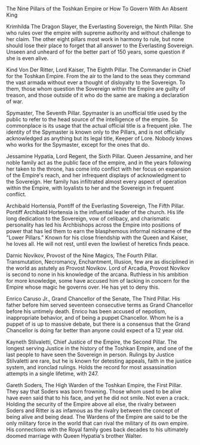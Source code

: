 The Nine Pillars of the Toshkan Empire or How To Govern With An Absent King

Krimhilda The Dragon Slayer, the Everlasting Sovereign, the Ninth Pillar. She who rules over the empire with supreme authority and without challenge to her claim. The other eight pillars most work in harmony to rule, but none should lose their place to forget that all answer to the Everlasting Sovereign. Unseen and unheard of for the better part of 150 years, some question if she is even alive.

Kind Von Der Ritter, Lord Kaiser, The Eighth Pillar. The Commander in Chief for the Toshkan Empire. From the air to the land to the seas they command the vast armada without ever a thought of disloyalty to the Sovereign. To them, those whom question the Sovereign within the Empire are guilty of treason, and those outside of it who do the same are making a declaration of war. 

Spymaster, The Seventh Pillar. Spymaster is an unofficial title used by the public to refer to the head source of the intelligence of the empire. So commonplace is its usage that the actual official title is a frequent joke. The identity of the Spymaster is known only to the Pillars, and is not officially acknowledged as anything but its legal title, Keeper of Lore. Nobody knows who works for the Spymaster, except for the ones that do.

Jessamine Hypatia, Lord Regent, the Sixth Pillar. Queen Jessamine, and her noble family act as the public face of the empire, and in the years following her taken to the throne, has come into conflict with her focus on expansion of the Empire's reach, and her infrequent displays of acknowledgment to the Sovereign. Her family has infiltrated almost every aspect of operation within the Empire, with loyalists to her and the Sovereign in frequent conflict. 

Archibald Hortensia, Pontiff of the Everlasting Sovereign, The Fifth Pillar. Pontiff Archibald Hortensia is the influential leader of the church. His life long dedication to the Sovereign, vow of celibacy, and charismatic personality has led his Archbishops across the Empire into positions of power that has led them to earn the blasphemous informal nickname of the "Lower Pillars." Known for his close friendship with the Queen and Kaiser, he loves all. He will not rest, until even the lowliest of heretics finds peace. 

Darnic Novikov, Provost of the Nine Magics, The Fourth Pillar. Transmutation, Necromancy, Enchantment, Illusion, few are as disciplined in the world as astutely as Provost Novikov. Lord of Arcadia, Provost Novikov is second to none in his knowledge of the arcana. Ruthless in his ambition for more knowledge, some have accused him of lacking in concern for the Empire whose magic he governs over. He has yet to deny this.

Enrico Caruso Jr., Grand Chancellor of the Senate, The Third Pillar. His father before him served seventeen consecutive terms as Grand Chancellor before his untimely death. Enrico has been accused of nepotism, inappropriate behavior, and of being a puppet Chancellor. Whom he is a puppet of is up to massive debate, but there is a consensus that the Grand Chancellor is doing far better than anyone could expect of a 12 year old. 

Kayneth Stilvaletti, Chief Justice of the Empire, the Second Pillar. The longest serving Justice in the history of the Toshkan Empire, and one of the last people to have seen the Sovereign in person. Rulings by Justice Stilvaletti are rare, but he is known for detesting appeals, faith in the justice system, and ironclad rulings. Holds the record for most assassination attempts in a single lifetime, with 247.

Gareth Soders, The High Warden of the Toshkan Empire, the First Pillar. They say that Soders was born frowning. Those whom used to be alive have even said that to his face, and yet he did not smile. Not even a crack. Holding the security of the Empire above all else, the rivalry between Soders and Ritter is as infamous as the rivalry between the concept of being alive and being dead. The Wardens of the Empire are said to be the only military force in the world that can rival the military of its own empire. His connections with the Royal family goes back decades to his ultimately doomed marriage with Queen Hypatia's brother Walter.